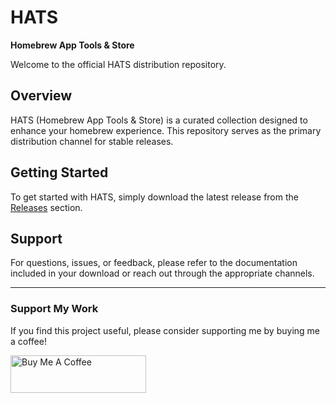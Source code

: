 # HATS

**Homebrew App Tools & Store**

Welcome to the official HATS distribution repository.

## Overview

HATS (Homebrew App Tools & Store) is a curated collection designed to enhance your homebrew experience. This repository serves as the primary distribution channel for stable releases.

## Getting Started

To get started with HATS, simply download the latest release from the [Releases](https://github.com/sthetix/HATS/releases) section.

## Support

For questions, issues, or feedback, please refer to the documentation included in your download or reach out through the appropriate channels.

---

### Support My Work

If you find this project useful, please consider supporting me by buying me a coffee!

<a href="https://www.buymeacoffee.com/sthetixofficial" target="_blank">
  <img src="https://cdn.buymeacoffee.com/buttons/v2/default-yellow.png" alt="Buy Me A Coffee" style="height: 60px !important;width: 217px !important;" >
</a>

